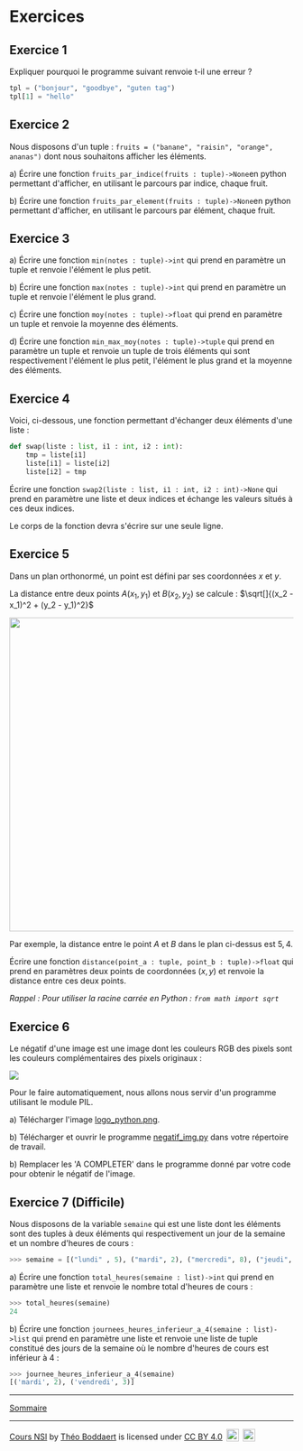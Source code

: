 # Exercices

## Exercice 1

Expliquer pourquoi le programme suivant renvoie t-il une erreur ?

```python
tpl = ("bonjour", "goodbye", "guten tag")
tpl[1] = "hello"
```

## Exercice 2

Nous disposons d'un tuple : `fruits = ("banane", "raisin", "orange", ananas")` dont nous souhaitons afficher les éléments.

a) Écrire une fonction `fruits_par_indice(fruits : tuple)->None`en python permettant d'afficher, en utilisant le parcours par indice, chaque fruit.

b) Écrire une fonction `fruits_par_element(fruits : tuple)->None`en python permettant d'afficher, en utilisant le parcours par élément, chaque fruit.

## Exercice 3

a) Écrire une fonction ``min(notes : tuple)->int`` qui prend en paramètre un tuple et renvoie l'élément le plus petit.

b) Écrire une fonction `max(notes : tuple)->int` qui prend en paramètre un tuple et renvoie l'élément le plus grand.

c) Écrire une fonction `moy(notes : tuple)->float` qui prend en paramètre un tuple et renvoie la moyenne des éléments.

d) Écrire une fonction `min_max_moy(notes : tuple)->tuple` qui prend en paramètre un tuple et renvoie un tuple de trois éléments qui sont respectivement l'élément le plus petit, l'élément le plus grand et la moyenne des éléments.

## Exercice 4

Voici, ci-dessous, une fonction permettant d'échanger deux éléments d'une liste :

```python
def swap(liste : list, i1 : int, i2 : int):
    tmp = liste[i1]
    liste[i1] = liste[i2]
    liste[i2] = tmp
```

Écrire une fonction ``swap2(liste : list, i1 : int, i2 : int)->None`` qui prend en paramètre une liste et deux indices et échange les valeurs situés à ces deux indices.

Le corps de la fonction devra s'écrire sur une seule ligne.

## Exercice 5

Dans un plan orthonormé, un point est défini par ses coordonnées $x$ et $y$.

La distance entre deux points $A(x_1, y_1)$ et $B(x_2, y_2)$ se calcule : $\sqrt[]{(x_2 - x_1)^2 + (y_2 - y_1)^2}$

<img title="" src="./../img/plan.PNG" alt="" width="556">

Par exemple, la distance entre le point $A$ et $B$ dans le plan ci-dessus est $5,4$.

Écrire une fonction `distance(point_a : tuple, point_b : tuple)->float` qui prend en paramètres deux points de coordonnées $(x, y)$ et renvoie la distance entre ces deux points.

*Rappel : Pour utiliser la racine carrée en Python : ``from math import sqrt``*

## Exercice 6

Le négatif d'une image est une image dont les couleurs RGB des pixels sont les couleurs complémentaires des pixels originaux :

![](./../img/negatif.PNG)

Pour le faire automatiquement, nous allons nous servir d'un programme utilisant le module PIL.

a) Télécharger l'image [logo_python.png](./../img/logo_python.png).

b) Télécharger et ouvrir le programme [negatif_img.py](./../src/negatif_img_tuples.py) dans votre répertoire de travail.

b) Remplacer les 'A COMPLETER' dans le programme donné par votre code pour obtenir le négatif de l'image.

## Exercice 7 (Difficile)

Nous disposons de la variable ``semaine`` qui est une liste dont les éléments sont des tuples à deux éléments qui respectivement un jour de la semaine et un nombre d'heures de cours :

```python
>>> semaine = [("lundi" , 5), ("mardi", 2), ("mercredi", 8), ("jeudi", 6), ("vendredi", 3)]
```

a) Écrire une fonction `total_heures(semaine : list)->int` qui prend en paramètre une liste et renvoie le nombre total d'heures de cours :

```python
>>> total_heures(semaine)
24
```

b) Écrire une fonction ``journees_heures_inferieur_a_4(semaine : list)->list`` qui prend en paramètre une liste et renvoie une liste de tuple constitué des jours de la semaine où le nombre d'heures de cours est inférieur à 4 :

```python
>>> journee_heures_inferieur_a_4(semaine)
[('mardi', 2), ('vendredi', 3)]
```

________________

[Sommaire](./../../../README.md)

___________

<p xmlns:cc="http://creativecommons.org/ns#" xmlns:dct="http://purl.org/dc/terms/"><a property="dct:title" rel="cc:attributionURL" href="https://github.com/boddaert/nsi">Cours NSI</a> by <a rel="cc:attributionURL dct:creator" property="cc:attributionName" href="https://github.com/boddaert">Théo Boddaert</a> is licensed under <a href="https://creativecommons.org/licenses/by/4.0/?ref=chooser-v1" target="_blank" rel="license noopener noreferrer" style="display:inline-block;">CC BY 4.0</a>  <img style="height:22px!important;margin-left:3px;vertical-align:text-bottom;" src="https://mirrors.creativecommons.org/presskit/icons/cc.svg?ref=chooser-v1" alt="">  <img style="height:22px!important;margin-left:3px;vertical-align:text-bottom;" src="https://mirrors.creativecommons.org/presskit/icons/by.svg?ref=chooser-v1" alt=""></p> 